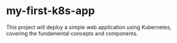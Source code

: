 # my-first-k8s-app
This project will deploy a simple web application using Kubernetes, covering the fundamental concepts and components.
